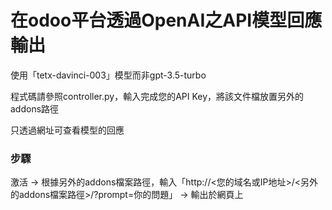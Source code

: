 # 在odoo平台透過OpenAI之API模型回應輸出
<p>使用「tetx-davinci-003」模型而非gpt-3.5-turbo</p>
<p>程式碼請參照controller.py，輸入完成您的API Key，將該文件檔放置另外的addons路徑</p>
<p>只透過網址可查看模型的回應</p>

<h3>步驟</h3>
<p>激活 -> 根據另外的addons檔案路徑，輸入「http://<您的域名或IP地址>/<另外的addons檔案路徑>/?prompt=你的問題」 -> 輸出於網頁上<p>
